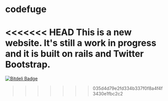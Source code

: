 codefuge
========

<<<<<<< HEAD
This is a new website. It's still a work in progress and it is built on rails and Twitter Bootstrap.
=======

[![Bitdeli Badge](https://d2weczhvl823v0.cloudfront.net/Adam0964/codefuge/trend.png)](https://bitdeli.com/free "Bitdeli Badge")

>>>>>>> 035d4d79e2fd334b337f0f8a4f4f3430e1fbc2c2
